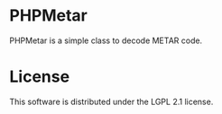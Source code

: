 # PHPMetar
PHPMetar is a simple class to decode METAR code.

# License
This software is distributed under the LGPL 2.1 license.
